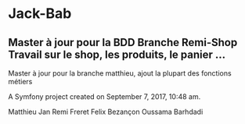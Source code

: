 Jack-Bab
========

Master à jour pour la BDD
Branche Remi-Shop
  Travail sur le shop, les produits, le panier ...
--------
Master à jour pour la branche matthieu, ajout la plupart des fonctions métiers

A Symfony project created on September 7, 2017, 10:48 am.

Matthieu Jan
Remi Freret
Felix Bezançon
Oussama Barhdadi

